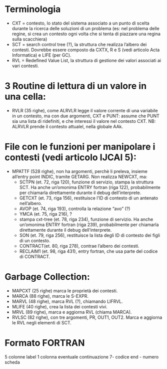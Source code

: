 # Terminologia
- CXT = contesto, lo stato del sistema associato a un punto di scelta durante la ricerca delle soluzioni di un problema (es: nel problema delle regine, si crea un contesto ogni volta che si tenta di piazzare una regina sulla scacchiera)
- SCT = search control tree (?), la struttura che realizza l’albero dei contesti. Dovrebbe essere composto da CXTX, R e S (vedi articolo Acta Informatica) e LIFE (per GC).
- RVL = Redefined Value List, la struttura di gestione dei valori associati ai vari contesti.

# 3 Routine di lettura di un valore in una cella:
- RVLR (35 righe), come ALRVLR legge il valore corrente di una variabile in un contesto, ma con due argomenti, CXT e PUNT: assume che PUNT sia una lista di ridefiniti, e che interessi il valore nel contesto CXT. NB: ALRVLR prende il contesto attualel, nella globale AAk.

# File con le funzioni per manipolare i contesti (vedi articolo IJCAI 5):
- MPATTF (528 righe), non ha argomenti, perchè li preleva, insieme all’entry point INDIC, tramite GETARG. Non realizza NEWCXT, ma:
    - SCTPN (et. 72, riga 120), funzione di servizio, stampa la struttura SCT. Ha anche un’omonima  ENTRY fortran (riga 122), probabilmente per chiamarla direttamente durante il debug dell’interprete.
    - GETCXT (et. 73, riga 156), restituisce l’ID di contesto di un antenato nell’albero.
    - AVOP (et. 74, riga 193), controlla la relazione “avo” (?)
    - YMCA (et. 75, riga 216), ?
    - stampa cxt-tree (et. 78, riga 234), funzione di servizio. Ha anche un’omonima  ENTRY fortran (riga 239), probabilmente per chiamarla direttamente durante il debug dell’interprete.
    - SON (et. 79, riga 256), restituisce la lista degli ID di contesto dei figli di un  contesto.
    - CONTRACT(et. 80, riga 278), contrae l’albero dei contesti.
    - RECLAIM1 (et. 98, riga 431), entry fortran, che usa parte del codice di CONTRACT.

# Garbage Collection:
- MAPCXT (25 righe) marca le proprietà dei contesti.
- MARCA (88 righe), marca le S-EXPR.
- MARVL (48 righe), marca RVL (?), chiamando LIFRVL.
- MLIFE (40 righe), crea la lista dei contesti vivi.
- MRVL (89 righe), marca e aggiorna RVL (chiama MARCA).
- RVLSC (82 righe), con tre argomenti, PR, OUT1, OUT2. Marca e aggiorna le RVL negli elementi di SCT.

# Formato FORTRAN
5 colonne label
1 colonna eventuale continuazione
7- codice
end - numero scheda 

